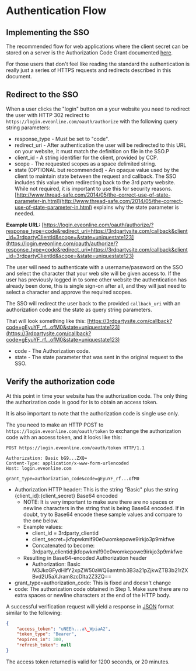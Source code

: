 # Authentication Flow
## Implementing the SSO
The recommended flow for web applications where the client secret can be stored on a server is the Authorization Code Grant documented [here](http://tools.ietf.org/html/rfc6749#section-4.1).

For those users that don't feel like reading the standard the authentication is really just a series of HTTPS requests and redirects described in this document.

## Redirect to the SSO
When a user clicks the "login" button on a your website you need to redirect the user with HTTP 302 redirect to `https://login.eveonline.com/oauth/authorize` with the following query string parameters:

- response_type - Must be set to "code".
- redirect_uri - After authentication the user will be redirected to this URL on your website, it must match the definition on file in the SSO.P
- client_id - A string identifier for the client, provided by CCP.
- scope - The requested scopes as a space delimited string.
- state (OPTIONAL but recommended) - An opaque value used by the client to maintain state between the request and callback. The SSO includes this value when redirecting back to the 3rd party website. While not required, it is important to use this for security reasons. [http://www.thread-safe.com/2014/05/the-correct-use-of-state-parameter-in.html](http://www.thread-safe.com/2014/05/the-correct-use-of-state-parameter-in.html) explains why the state parameter is needed.

**Example URL:** [https://login.eveonline.com/oauth/authorize/?response_type=code&redirect_uri=https://3rdpartysite.com/callback&client_id=3rdpartyClientId&scope=&state=uniquestate123](https://login.eveonline.com/oauth/authorize/?response_type=code&redirect_uri=https://3rdpartysite.com/callback&client_id=3rdpartyClientId&scope=&state=uniquestate123)

The user will need to authenticate with a username/password on the SSO and select the character that your web site will be given access to. If the user has previously logged in to some other website the authentication has already been done, this is single sign-on after all, and they will just need to select a character and approve the required scopes.

The SSO will redirect the user back to the provided `callback_uri` with an authorization code and the state as query string parameters.

That will look something like this: [https://3rdpartysite.com/callback?code=gEyuYF_rf...ofM0&state=uniquestate123](https://3rdpartysite.com/callback?code=gEyuYF_rf...ofM0&state=uniquestate123)

- code - The Authorization code.
- state - The state parameter that was sent in the original request to the SSO.

## Verify the authorization code
At this point in time your website has the authorization code. The only thing the authorization code is good for is to obtain an access token.

It is also important to note that the authorization code is single use only.

The you need to make an HTTP POST to `https://login.eveonline.com/oauth/token` to exchange the authorization code with an access token, and it looks like this:
```http
POST https://login.eveonline.com/oauth/token HTTP/1.1

Authorization: Basic bG9...ZXQ=
Content-Type: application/x-www-form-urlencoded
Host: login.eveonline.com

grant_type=authorization_code&code=gEyuYF_rf...ofM0
```
- Authorization HTTP header: This is the string "Basic" plus the string {client_id}:{client_secret} Base64 encoded
    - NOTE: It is very important to make sure there are no spaces or newline characters in the string that is being Base64 encoded. If in doubt, try to Base64 encode these sample values and compare to the one below.
    - Example values:
        - client_id = 3rdparty_clientid
        - client_secret=jkfopwkmif90e0womkepowe9irkjo3p9mkfwe
        - Concatenated to become: 3rdparty_clientid:jkfopwkmif90e0womkepowe9irkjo3p9mkfwe
    - Resulting in Base64-encoded Authorization header
        - Authorization: Basic M3JkcGFydHlfY2xpZW50aWQ6amtmb3B3a21pZjkwZTB3b21rZXBvd2U5aXJram8zcDlta2Z3ZQ==
- grant_type=authorization_code: This is fixed and doesn't change
- code: The authorization code obtained in Step 1. Make sure there are no extra spaces or newline characters at the end of the HTTP body.

A successful verification request will yield a response in [JSON](http://www.json.org/) format similar to the following:
```json
{
    "access_token": "uNEEh...a\_WpiaA2",
    "token_type": "Bearer",
    "expires_in": 300,
    "refresh_token": null
}
```
The access token returned is valid for 1200 seconds, or 20 minutes.
